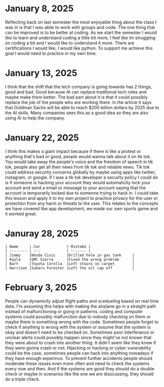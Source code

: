 # January 8, 2025
Reflecting back on last semester the most enjoyable thing about the class I was in is that I was ablw to work with groups and code. The one thing that can be improved is to be better at coding. As we start the semester I would like to learn and understand coding a little bit more, I feel like im struggling on coding a bit and I would like to understand it more. There are certifications I would like, I would like python. To support me achieve this goal I would need to practice in my own time. 
# January 13, 2025
I think that the shift that the tech company is going towards has 2 things, good and bad. Good because AI can replace traditional tech roles and maybe make them better. The bad part about it is that it could possibly replace the job of the people who are working there. In the article it says that Goldman Sachs will be able to reach $200 billion dollars by 2025 due to the AI skills. Many companies sees this as a good idea so they are also using AI to help the company. 
# January 22, 2025
I think this makes a giant impact because if there is like a protest or anything that's bad or good, people would wanna talk about it on tik tok. You would take away the people's voice and the freedom of speech in tik tok, people also get all their news from tik tok and reliable news. Tik tok could address security concerns globally by maybe using apps like twitter, instagram, or google. If I was a tik tok developer a secuirty policy I could do is if someone is hacking your account they would automaticlly lock your account and send a email or message to your account saying that the account is temporarily locked due to someone trying to hack in. I could take this lesson and apply it to my own project to practice privacy for the user or protection from any harm or threats to the user. This relates to the concepts we have covered like app development, we made our own sports game and it worked great. 
# Januray 28, 2025
    | Name     | Car            | Mistake |
    | :------- | :--            | :------ |
    | Jimmy    |Honda Civic     |Drilled hole in gas tank     |
    | Kayla    |GMC Sierra      |Fixed the wrong problem      |
    | Bart     |Toyota Corolla  |Left stains on carpet        |
    | Harrison |Subaru Forester |Left the oil cap off         |
# February 3, 2025
People can dynamiclly adjust flight paths and scedueling based on real time data. I'm assuming this helps with making the airplane go in a straight path instead of malfunctioning or going in patterns. coding and computer systems could possibly malfunction due to nobody checking on them or maybe there is something wrong with the code. Sometimes people forget to check if anything is wrong with the system or assume that the system is okay and doesn't need to be checked on. Sometimes poor interferance or unclear alerts could possibly happen since they might've not known that they were about to crash into another thing. It didn't seem like they knew if they were gonna crash or not. Hijacking or hacking or cyber vunerability could be the case, sometimes people can hack into anything nowadays if they have enough experince. To prevent further accidents people should moderate these issues even more often and need to check the systems every now and then. And if the systems are good they should do a double check or maybe in scenarios like the one we are disscussing, they should do a triple check. 
